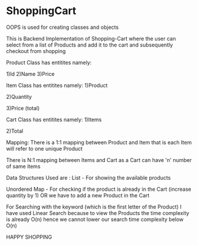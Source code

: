 # ShoppingCart

OOPS is used for creating classes and objects

This is Backend Implementation of Shopping-Cart where the user can select from a list of Products and add it to the cart and subsequently checkout from shopping

Product Class has entitites namely:

1)Id
2)Name
3)Price

Item Class has entitites namely:
1)Product

2)Quantity

3)Price (total)

Cart Class has entitites namely:
1)Items

2)Total

Mapping:
There is a 1:1 mapping between Product and Item that is each Item will refer to one unique Product

There is N:1 mapping between Items and Cart as a Cart can have 'n' number of same items

Data Structures Used are : 
List - For showing the available products

Unordered Map - For checking if the product is already in the Cart (increase quantity by 1) OR we have to add a new Product in the Cart

For Searching with the keyword (which is the first letter of the Product) I have used Linear Search because to view the Products the time complexity is already O(n) hence we cannot lower our search time complexity below O(n)

HAPPY SHOPPING
